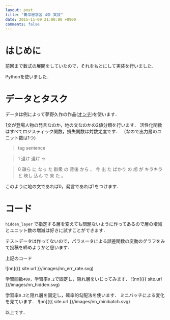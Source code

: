 ```yaml
---
layout: post
title: "青深層学習 4章 実装"
date: 2015-11-09 21:00:00 +0900
comments: false
---
```


# はじめに
前回まで数式の展開をしていたので，それをもとにして実装を行いました．

Pythonを使いました．

# データとタスク

データは例によって夢野久作の作品([オンチ](http://www.aozora.gr.jp/cards/000096/files/2122_21847.html))を使います．

1文が登場人物の発言なのか，地の文なのかの2値分類を行います．
活性化関数はすべてロジスティック関数，損失関数は対数尤度です．
（なので出力層のユニット数は1つ）

> tag sentence

> 1 退け 退け ッ 

> 0 疎ら に なっ た 群衆 の 背後 から 、 今 出 た ばかり の 旭 が キラキラ と 映し 込ん で 来 た 。 

このように地の文であれば0，発言であれば1をつけます．

# コード
`hidden_layer` で指定する層を変えても問題ないように作ってあるので層の増減とユニット数の増減は好きに試すことができます．

<script src="https://gist.github.com/nzw0301/363b803268c2ece127f2.js"></script>


テストデータは作ってないので，パラメータによる誤差関数の変動のグラフをみて投稿を締めようかと思います．

上記のコード

![nn]({{ site.url }}/images/nn_err_rate.svg) 


学習回数`400`，学習率`0.2`で固定し，隠れ層をいじってみます．
![nn]({{ site.url }}/images/nn_hidden.svg) 

学習率`0.2`と隠れ層を固定し，確率的勾配法を使います．
ミニバッチによる変化を見ています．
![nn]({{ site.url }}/images/nn_minibatch.svg) 


以上です．